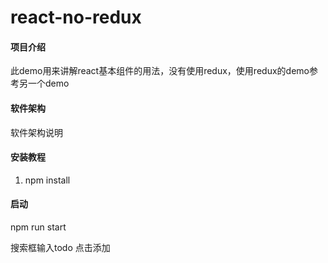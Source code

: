 # react-no-redux

#### 项目介绍
此demo用来讲解react基本组件的用法，没有使用redux，使用redux的demo参考另一个demo

#### 软件架构
软件架构说明


#### 安装教程

1. npm install


#### 启动
 npm run start


搜索框输入todo 点击添加





